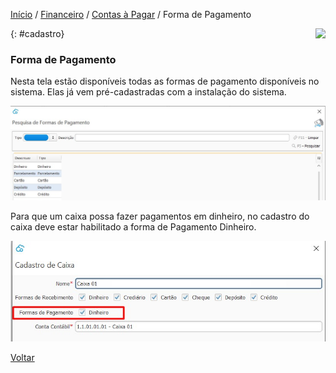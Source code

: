 [Início](index.md) / [Financeiro](financeiro.md) /  [Contas à Pagar](financeiro.md#financeirocontaspagar) / Forma de Pagamento

<a href="http://docs.continentenuvem.com.br/dicas.html#dicas"><img align="right" src="http://docs.continentenuvem.com.br/images/dicas.jpg"></a>



{: #cadastro}

### Forma de Pagamento

Nesta tela estão disponíveis todas as formas de pagamento disponíveis no sistema. Elas já vem pré-cadastradas com a instalação do sistema.

![](images/financeiro_forma_pagamento.jpg)

Para que um caixa possa fazer pagamentos em dinheiro, no cadastro do caixa deve estar habilitado a forma de Pagamento Dinheiro.

![](images/financeiro_forma_pagamento_caixa.jpg)



[Voltar](financeiro.md#financeirocontaspagar)



